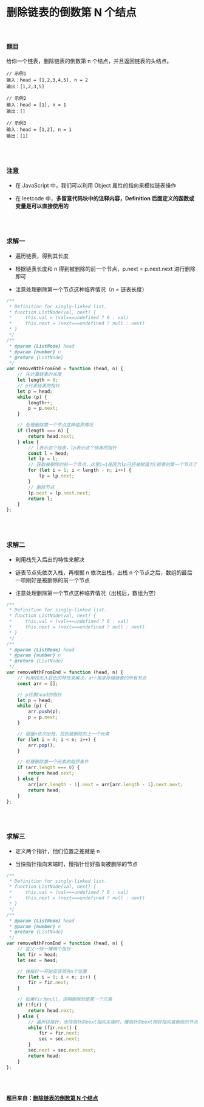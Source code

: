 # 删除链表的倒数第 N 个结点

</br>

### 题目

给你一个链表，删除链表的倒数第 n 个结点，并且返回链表的头结点。

```
// 示例1
输入：head = [1,2,3,4,5], n = 2
输出：[1,2,3,5]

// 示例2
输入：head = [1], n = 1
输出：[]

// 示例3
输入：head = [1,2], n = 1
输出：[1]
```

</br>
</br>

### 注意

-   在 JavaScript 中，我们可以利用 Object 属性的指向来模拟链表操作

-   在 leetcode 中，**多留意代码块中的注释内容，Definition 后面定义的函数或变量是可以直接使用的**

</br>
</br>

### 求解一

-   遍历链表，得到其长度

-   根据链表长度和 n 得到被删除的前一个节点，p.next = p.next.next 进行删除即可

-   注意处理删除第一个节点这种临界情况（n = 链表长度）

```javascript
/**
 * Definition for singly-linked list.
 * function ListNode(val, next) {
 *     this.val = (val===undefined ? 0 : val)
 *     this.next = (next===undefined ? null : next)
 * }
 */
/**
 * @param {ListNode} head
 * @param {number} n
 * @return {ListNode}
 */
var removeNthFromEnd = function (head, n) {
    // 先计算链表的长度
    let length = 0;
    // p代表链表的指针
    let p = head;
    while (p) {
        length++;
        p = p.next;
    }

    // 处理删除第一个节点这种临界情况
    if (length === n) {
        return head.next;
    } else {
        // l表示这个链表，lp表示这个链表的指针
        const l = head;
        let lp = l;
        // 获取被删除的前一个节点，这里i=1是因为lp已经被赋值为l链表的第一个节点了
        for (let i = 1; i < length - n; i++) {
            lp = lp.next;
        }
        // 删除节点
        lp.next = lp.next.next;
        return l;
    }
};
```

</br>
</br>

### 求解二

-   利用栈先入后出的特性来解决

-   链表节点先依次入栈，再根据 n 依次出栈，出栈 n 个节点之后，数组的最后一项刚好是被删除的前一个节点

-   注意处理删除第一个节点这种临界情况（出栈后，数组为空）

```javascript
/**
 * Definition for singly-linked list.
 * function ListNode(val, next) {
 *     this.val = (val===undefined ? 0 : val)
 *     this.next = (next===undefined ? null : next)
 * }
 */
/**
 * @param {ListNode} head
 * @param {number} n
 * @return {ListNode}
 */
var removeNthFromEnd = function (head, n) {
    // 利用栈先入后出的特性来解决，arr用来存储链表的所有节点
    const arr = [];

    // p代表head的指针
    let p = head;
    while (p) {
        arr.push(p);
        p = p.next;
    }

    // 根据n依次出栈，找到被删除的上一个元素
    for (let i = 0; i < n; i++) {
        arr.pop();
    }

    // 处理删除第一个元素的临界条件
    if (arr.length === 0) {
        return head.next;
    } else {
        arr[arr.length - 1].next = arr[arr.length - 1].next.next;
        return head;
    }
};
```

</br>
</br>

### 求解三

-   定义两个指针，他们位置之差就是 n

-   当快指针指向末端时，慢指针恰好指向被删除的节点

```javascript
/**
 * Definition for singly-linked list.
 * function ListNode(val, next) {
 *     this.val = (val===undefined ? 0 : val)
 *     this.next = (next===undefined ? null : next)
 * }
 */
/**
 * @param {ListNode} head
 * @param {number} n
 * @return {ListNode}
 */
var removeNthFromEnd = function (head, n) {
    // 定义一快一慢两个指针
    let fir = head;
    let sec = head;

    // 快指针一开始应该领先n个位置
    for (let i = 0; i < n; i++) {
        fir = fir.next;
    }

    // 如果fir为null，说明删除的是第一个元素
    if (!fir) {
        return head.next;
    } else {
        // 遍历快指针，当快指针的next指向末端时，慢指针的next刚好指向被删除的节点
        while (fir.next) {
            fir = fir.next;
            sec = sec.next;
        }
        sec.next = sec.next.next;
        return head;
    }
};
```

</br>
</br>

**题目来自：[删除链表的倒数第 N 个结点](https://leetcode-cn.com/problems/remove-nth-node-from-end-of-list/)**
